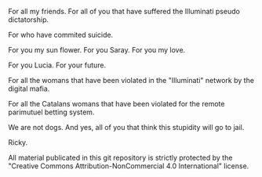 For all my friends. For all of you that have suffered the Illuminati pseudo dictatorship.

For who have commited suicide.

For you my sun flower. For you Saray. For you my love.

For you Lucia. For your future.

For all the womans that have been violated in the "Illuminati" network by the digital mafia.

For all the Catalans womans that have been violated for the remote parimutuel betting system.

We are not dogs. And yes, all of you that think this stupidity will go to jail.

Ricky.

All material publicated in this git repository is strictly protected by the "Creative Commons Attribution-NonCommercial 4.0 International" license.
